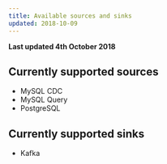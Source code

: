 ```yaml
---
title: Available sources and sinks
updated: 2018-10-09
---
```


**Last updated 4th October 2018**

## Currently supported sources

- MySQL CDC
- MySQL Query
- PostgreSQL


## Currently supported sinks

- Kafka
